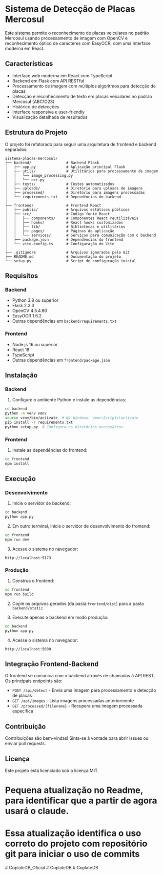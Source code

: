 # Sistema de Detecção de Placas Mercosul

Este sistema permite o reconhecimento de placas veiculares no padrão Mercosul usando processamento de imagem com OpenCV e reconhecimento óptico de caracteres com EasyOCR, com uma interface moderna em React.

## Características

- Interface web moderna em React com TypeScript
- Backend em Flask com API RESTful
- Processamento de imagem com múltiplos algoritmos para detecção de placas
- Detecção e reconhecimento de texto em placas veiculares no padrão Mercosul (ABC1D23)
- Histórico de detecções
- Interface responsiva e user-friendly
- Visualização detalhada de resultados

## Estrutura do Projeto

O projeto foi refatorado para seguir uma arquitetura de frontend e backend separados:

```
sistema-placas-mercosul/
├── backend/                # Backend Flask
│   ├── app.py              # Aplicação principal Flask
│   ├── utils/              # Utilitários para processamento de imagem
│   │   └── image_processing.py
│   │   └── ocr.py
│   ├── tests/              # Testes automatizados
│   ├── uploads/            # Diretório para uploads de imagens
│   ├── processed/          # Diretório para imagens processadas
│   └── requirements.txt    # Dependências do backend
│
├── frontend/               # Frontend React
│   ├── public/             # Arquivos estáticos públicos
│   ├── src/                # Código fonte React
│   │   ├── components/     # Componentes React reutilizáveis
│   │   ├── hooks/          # React hooks customizados
│   │   ├── lib/            # Bibliotecas e utilitários
│   │   ├── pages/          # Páginas da aplicação
│   │   └── services/       # Serviços para comunicação com o backend
│   ├── package.json        # Dependências do frontend
│   └── vite.config.ts      # Configuração do Vite
│
├── .gitignore              # Arquivos ignorados pelo Git
├── README.md               # Documentação do projeto
└── setup.py                # Script de configuração inicial
```

## Requisitos

### Backend
- Python 3.8 ou superior
- Flask 2.3.3
- OpenCV 4.5.4.60
- EasyOCR 1.6.2
- Outras dependências em `backend/requirements.txt`

### Frontend
- Node.js 16 ou superior
- React 18
- TypeScript
- Outras dependências em `frontend/package.json`

## Instalação

### Backend

1. Configure o ambiente Python e instale as dependências:

```bash
cd backend
python -m venv venv
source venv/bin/activate  # No Windows: venv\Scripts\activate
pip install -r requirements.txt
python setup.py  # Configura os diretórios necessários
```

### Frontend

1. Instale as dependências do frontend:

```bash
cd frontend
npm install
```

## Execução

### Desenvolvimento

1. Inicie o servidor de backend:

```bash
cd backend
python app.py
```

2. Em outro terminal, inicie o servidor de desenvolvimento do frontend:

```bash
cd frontend
npm run dev
```

3. Acesse o sistema no navegador:

```
http://localhost:5173
```

### Produção

1. Construa o frontend:

```bash
cd frontend
npm run build
```

2. Copie os arquivos gerados (da pasta `frontend/dist`) para a pasta `backend/static`

3. Execute apenas o backend em modo produção:

```bash
cd backend
python app.py
```

4. Acesse o sistema no navegador:

```
http://localhost:5000
```

## Integração Frontend-Backend

O frontend se comunica com o backend através de chamadas à API REST. Os principais endpoints são:

- `POST /api/detect` - Envia uma imagem para processamento e detecção de placas
- `GET /api/images` - Lista imagens processadas anteriormente
- `GET /processed/{filename}` - Recupera uma imagem processada específica

## Contribuição

Contribuições são bem-vindas! Sinta-se à vontade para abrir issues ou enviar pull requests.

## Licença

Este projeto está licenciado sob a licença MIT.

# Pequena atualização no Readme, para identificar que a partir de agora usará o claude.
# Essa atualização identifica o uso correto do projeto com repositório git para iniciar o uso de commits
#   C o p l a t e D B _ O f i c i a l  
 #   C o p l a t e D B  
 #   C o p l a t e D B  
 